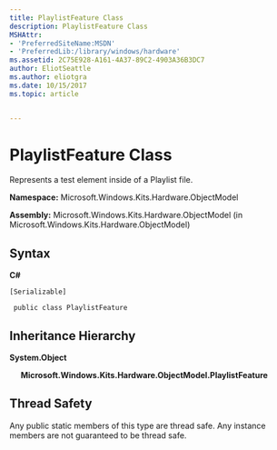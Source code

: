 ```yaml
---
title: PlaylistFeature Class
description: PlaylistFeature Class
MSHAttr:
- 'PreferredSiteName:MSDN'
- 'PreferredLib:/library/windows/hardware'
ms.assetid: 2C75E928-A161-4A37-89C2-4903A36B3DC7
author: EliotSeattle
ms.author: eliotgra
ms.date: 10/15/2017
ms.topic: article


---
```


# PlaylistFeature Class


Represents a test element inside of a Playlist file.

**Namespace:** Microsoft.Windows.Kits.Hardware.ObjectModel

**Assembly:** Microsoft.Windows.Kits.Hardware.ObjectModel (in Microsoft.Windows.Kits.Hardware.ObjectModel)

## <span id="Syntax"></span><span id="syntax"></span><span id="SYNTAX"></span>Syntax


**C#**

`[Serializable]`

` public class PlaylistFeature`

## <span id="Inheritance_Hierarchy"></span><span id="inheritance_hierarchy"></span><span id="INHERITANCE_HIERARCHY"></span>Inheritance Hierarchy


**System.Object**

     **Microsoft.Windows.Kits.Hardware.ObjectModel.PlaylistFeature**

## <span id="Thread_Safety"></span><span id="thread_safety"></span><span id="THREAD_SAFETY"></span>Thread Safety


Any public static members of this type are thread safe. Any instance members are not guaranteed to be thread safe.

 

 






